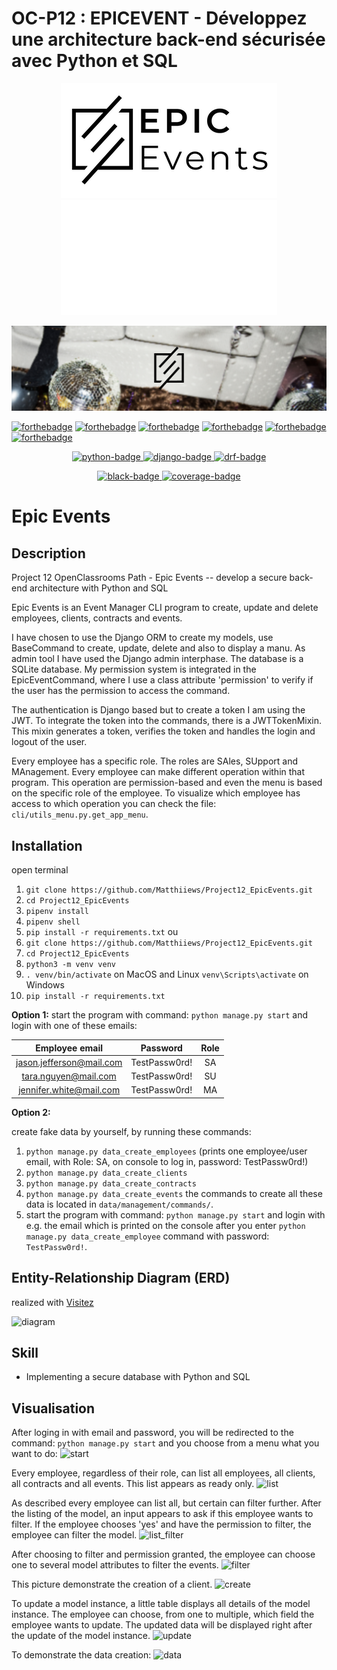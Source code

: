 # OC-P12 : EPICEVENT - Développez une architecture back-end sécurisée avec Python et SQL

<p align="center">
  <img src="IMG/logo_light.png#gh-light-mode-only" alt="logo-light" />
  <img src="IMG/logo_dark.png#gh-dark-mode-only" alt="logo-dark" />
</p>

![logo](IMG/Logo_EpicEvents.png)

[![forthebadge](https://forthebadge.com/images/badges/cc-0.svg)](https://forthebadge.com)
[![forthebadge](https://forthebadge.com/images/badges/made-with-python.svg)](https://forthebadge.com)
[![forthebadge](https://forthebadge.com/images/badges/built-with-love.svg)](https://forthebadge.com)
[![forthebadge](https://forthebadge.com/images/badges/made-with-markdown.svg)](https://forthebadge.com)
[![forthebadge](https://forthebadge.com/images/badges/code-style-black.svg)](https://forthebadge.com)
[![forthebadge](https://forthebadge.com/images/badges/made-in-python.svg)](https://forthebadge.com)

<p align="center">
  <a href="https://www.python.org">
    <img src="https://img.shields.io/badge/Python-3.8+-3776AB?style=flat&logo=python&logoColor=white" alt="python-badge">
  </a>
  <a href="https://www.djangoproject.com">
    <img src="https://img.shields.io/badge/Django-4.0+-092E20?style=flat&logo=django&logoColor=white" alt="django-badge">
  </a>
    <a href="https://www.django-rest-framework.org/">
    <img src="https://img.shields.io/badge/DRF-3.13.1-a30000?style=flat" alt="drf-badge">
  </a>
</p>

<p align="center">
  <a href="https://black.readthedocs.io/en/stable/index.html">
    <img src="https://img.shields.io/badge/code%20style-black-000000.svg" alt="black-badge">
  </a>
    <a href="https://coverage.readthedocs.io/en/6.4.4/">
    <img src="https://img.shields.io/badge/coverage-98%25-brightgreen" alt="coverage-badge">
  </a>
</p>

# Epic Events

## Description

Project 12 OpenClassrooms Path - Epic Events -- develop a secure back-end architecture with Python and SQL

Epic Events is an Event Manager CLI program to create, update and delete employees, clients, contracts and events.

I have chosen to use the Django ORM to create my models, use BaseCommand to create, update, delete and also to display a manu. As admin tool I have used the Django admin interphase. The database is a SQLite database.
My permission system is integrated in the EpicEventCommand, where I use a class attribute 'permission' to verify if the user has the permission to access the command.

The authentication is Django based but to create a token I am using the JWT. To integrate the token into the commands, there is a JWTTokenMixin. This mixin generates a token,
verifies the token and handles the login and logout of the user.

Every employee has a specific role. The roles are SAles, SUpport and MAnagement. Every employee can make different operation within that program. This operation are permission-based
and even the menu is based on the specific role of the employee. To visualize which employee has access to which operation you can check the file: `cli/utils_menu.py.get_app_menu`.

## Installation

open terminal

1. `git clone https://github.com/Matthiiews/Project12_EpicEvents.git`
2. `cd Project12_EpicEvents`
3. `pipenv install`
4. `pipenv shell`
5. `pip install -r requirements.txt`
ou
6. `git clone https://github.com/Matthiiews/Project12_EpicEvents.git`
7. `cd Project12_EpicEvents`
8. `python3 -m venv venv`
9. `. venv/bin/activate` on MacOS and Linux `venv\Scripts\activate` on Windows
10. `pip install -r requirements.txt`

**Option 1:**
start the program with command: `python manage.py start` and login with one of these emails:

  |   **Employee email**    |    Password     |  Role  |
  |:-----------------------:|:---------------:|:------:|
  |jason.jefferson@mail.com |  TestPassw0rd!  |   SA   |
  |   tara.nguyen@mail.com  |  TestPassw0rd!  |   SU   |
  |jennifer.white@mail.com  |  TestPassw0rd!  |   MA   |

**Option 2:**

create fake data by yourself, by running these commands:

1. `python manage.py data_create_employees` (prints one employee/user email, with Role: SA, on console to log in, password: TestPassw0rd!)
2. `python manage.py data_create_clients`
3. `python manage.py data_create_contracts`
4. `python manage.py data_create_events`
the commands to create all these data is located in `data/management/commands/`.
5. start the program with command: `python manage.py start` and login with e.g. the email which is printed on the console after you enter `python manage.py data_create_employee` command with password: `TestPassw0rd!`.

## Entity-Relationship Diagram (ERD)

realized with [Visitez](https://dbdiagram.io)

![diagram](/README_images/EpicEvents_modelDiagramm.png)

## Skill

- Implementing a secure database with Python and SQL

## Visualisation

After loging in with email and password, you will be redirected to the command: `python manage.py start` and you choose from a menu what you want to do:
![start](/README_images/EpicEvents_start.png)

Every employee, regardless of their role, can list all employees, all clients, all contracts and all events. This list appears as ready only.
![list](/README_images/EpicEvents_listEmployees.png)

As described every employee can list all, but certain can filter further. After the listing of the model, an input appears to ask if this employee wants to filter.
If the employee chooses 'yes' and have the permission to filter, the employee can filter the model.
![list_filter](/README_images/EpicEvents_listContracts.png)

After choosing to filter and permission granted, the employee can choose one to several model attributes to filter the events.
![filter](/README_images/EpicEvents_filterEvents.png)

This picture demonstrate the creation of a client.
![create](/README_images/EpicEvents_createClient.png)

To update a model instance, a little table displays all details of the model instance. The employee can choose, from one to multiple, which field the employee wants to update.
The updated data will be displayed right after the update of the model instance.
![update](/README_images/EpicEvents_updateContract.png)

To demonstrate the data creation:
![data](/README_images/EpicEvents_data_creation.png)
